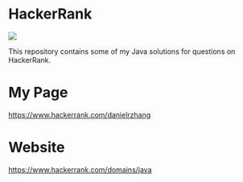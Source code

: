 # HackerRank
![](/images/HackerRank)

This repository contains some of my Java solutions for questions on HackerRank.

# My Page
https://www.hackerrank.com/danielrzhang

# Website
https://www.hackerrank.com/domains/java


